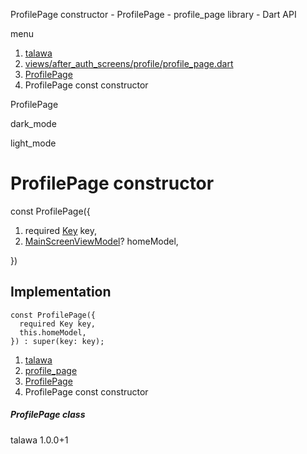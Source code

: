 




ProfilePage constructor - ProfilePage - profile\_page library - Dart API







menu

1. [talawa](../../index.html)
2. [views/after\_auth\_screens/profile/profile\_page.dart](../../views_after_auth_screens_profile_profile_page/views_after_auth_screens_profile_profile_page-library.html)
3. [ProfilePage](../../views_after_auth_screens_profile_profile_page/ProfilePage-class.html)
4. ProfilePage const constructor

ProfilePage


dark\_mode

light\_mode




# ProfilePage constructor


const
ProfilePage({

1. required [Key](https://api.flutter.dev/flutter/foundation/Key-class.html) key,
2. [MainScreenViewModel](../../view_model_main_screen_view_model/MainScreenViewModel-class.html)? homeModel,

})

## Implementation

```
const ProfilePage({
  required Key key,
  this.homeModel,
}) : super(key: key);
```

 


1. [talawa](../../index.html)
2. [profile\_page](../../views_after_auth_screens_profile_profile_page/views_after_auth_screens_profile_profile_page-library.html)
3. [ProfilePage](../../views_after_auth_screens_profile_profile_page/ProfilePage-class.html)
4. ProfilePage const constructor

##### ProfilePage class





talawa
1.0.0+1







